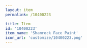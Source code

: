 ```yaml
---
layout: item
permalink: /10400223

title: Item
id: '10400223'
item_name: 'Shamrock Face Paint'
icon_url: 'customize/10400223.png'
---
```

